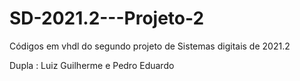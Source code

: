 # SD-2021.2---Projeto-2
Códigos em vhdl do segundo projeto de Sistemas digitais de 2021.2


Dupla : Luiz Guilherme e Pedro Eduardo
